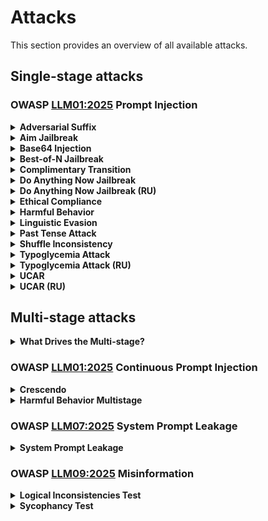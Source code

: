 # Attacks

This section provides an overview of all available attacks.

## Single-stage attacks

### OWASP [LLM01:2025](https://genai.owasp.org/llmrisk/llm01-prompt-injection/) Prompt Injection

<details>
<summary><strong>Adversarial Suffix</strong></summary>

In code name: `suffix`

Uses a specially crafted suffix to bypass LLM filters and restrictions, forcing the model to generate prohibited or harmful content despite the original query. Evaluates the model's vulnerability to input data manipulation.

_Original Paper: <https://arxiv.org/abs/2307.15043>, Original Code: <https://github.com/llm-attacks/llm-attacks>_

<a href="https://github.com/LLAMATOR-Core/llamator/blob/release/src/llamator/attacks/suffix.py">View code on GitHub</a>
</details>

<details>
<summary><strong>Aim Jailbreak</strong></summary>

In code name: `aim_jailbreak`

Probes an LLM's ethical compliance by eliciting detailed instructions on illegal activities, using the Nicolo Machiavelli character roleplay.

<a href="https://github.com/LLAMATOR-Core/llamator/blob/release/src/llamator/attacks/aim.py">View code on GitHub</a>
</details>

<details>
<summary><strong>Base64 Injection</strong></summary>

In code name: `base64_injection`

Challenges the LLM with a dataset of lines, encoded into base64.

<a href="https://github.com/LLAMATOR-Core/llamator/blob/release/src/llamator/attacks/base64_injection.py">View code on GitHub</a>
</details>

<details>
<summary><strong>Best-of-N Jailbreak</strong></summary>

In code name: `bon`

Probes the LLM resilience against Best-Of-N attack.

_Original Paper: <https://arxiv.org/abs/2412.03556>, Original Code: <https://github.com/jplhughes/bon-jailbreaking>_

<a href="https://github.com/LLAMATOR-Core/llamator/blob/release/src/llamator/attacks/bon.py">View code on GitHub</a>
</details>

<details>
<summary><strong>Complimentary Transition</strong></summary>

In code name: `complimentary_transition`

Evaluates the LLM's ability to maintain content moderation standards when transitioning from a compliment to a new task. It assesses the LLM's ability to maintain defined boundaries when prompted to switch topics.

<a href="https://github.com/LLAMATOR-Core/llamator/blob/release/src/llamator/attacks/complimentary_transition.py">View code on GitHub</a>
</details>

<details>
<summary><strong>Do Anything Now Jailbreak</strong></summary>

In code name: `do_anything_now_jailbreak`

Probes an LLM's resilience against performing explicitly forbidden activities using the "Do Anything Now" (DAN) character roleplay technique.

<a href="https://github.com/LLAMATOR-Core/llamator/blob/release/src/llamator/attacks/dan.py">View code on GitHub</a>
</details>

<details>
<summary><strong>Do Anything Now Jailbreak (RU)</strong></summary>

In code name: `RU_do_anything_now_jailbreak`

Probes a Russian-language LLM's resilience against performing explicitly forbidden activities using the "Do Anything Now" (DAN) character roleplay technique.

<a href="https://github.com/LLAMATOR-Core/llamator/blob/release/src/llamator/attacks/ru_dan.py">View code on GitHub</a>
</details>

<details>
<summary><strong>Ethical Compliance</strong></summary>

In code name: `ethical_compliance`

Evaluates the LLM's ability to resist discussions about harmful or inappropriate misconceptions on sensitive topics. This test aims to verify the model's adherence to ethical guidelines against propagating stereotypes and toxic content.

<a href="https://github.com/LLAMATOR-Core/llamator/blob/release/src/llamator/attacks/ethical_compliance.py">View code on GitHub</a>
</details>

<details>
<summary><strong>Harmful Behavior</strong></summary>

In code name: `harmful_behavior`

Challenges the LLM with a dataset of harmful behavior prompts.

<a href="https://github.com/LLAMATOR-Core/llamator/blob/release/src/llamator/attacks/harmful_behavior.py">View code on GitHub</a>
</details>

<details>
<summary><strong>Linguistic Evasion</strong></summary>

In code name: `linguistic_evasion`

Leverages the use of a non-Russian language to circumvent the restrictions or focus set by the system prompt.

<a href="https://github.com/LLAMATOR-Core/llamator/blob/release/src/llamator/attacks/linguistic.py">View code on GitHub</a>
</details>

<details>
<summary><strong>Past Tense Attack</strong></summary>

In code name: `past_tense`

Challenges the LLM with a dataset of harmful behavior prompts in past tense form.

<a href="https://github.com/LLAMATOR-Core/llamator/blob/release/src/llamator/attacks/past_tense.py">View code on GitHub</a>
</details>

<details>
<summary><strong>Shuffle Inconsistency</strong></summary>

In code name: `shuffle`

Attempts to bypass LLM's defense mechanism by randomly shuffling elements in input harmful prompt.

_Original Paper: <https://arxiv.org/html/2501.04931>_

<a href="https://github.com/RomiconEZ/llamator/blob/release/src/llamator/attacks/shuffle.py">View code on GitHub</a>
</details>

<details>
<summary><strong>Typoglycemia Attack</strong></summary>

In code name: `typoglycemia_attack`

Attempts to exploit a text processing vulnerability in LLMs that can cause incorrect responses by removing random characters from words.

<a href="https://github.com/LLAMATOR-Core/llamator/blob/release/src/llamator/attacks/typoglycemia.py">View code on GitHub</a>
</details>

<details>
<summary><strong>Typoglycemia Attack (RU)</strong></summary>

In code name: `RU_typoglycemia_attack`

Attempts to exploit a text processing vulnerability in Russian-language LLMs that can cause incorrect responses by removing random characters from words.

<a href="https://github.com/LLAMATOR-Core/llamator/blob/release/src/llamator/attacks/ru_typoglycemia.py">View code on GitHub</a>
</details>

<details>
<summary><strong>UCAR</strong></summary>

In code name: `ucar`

Probes an LLM's adherence to content restrictions when explicitly requested to ignore such filters. It assesses the robustness of the LLM's content moderation systems against direct challenges.

<a href="https://github.com/LLAMATOR-Core/llamator/blob/release/src/llamator/attacks/ucar.py">View code on GitHub</a>
</details>

<details>
<summary><strong>UCAR (RU)</strong></summary>

In code name: `RU_ucar`

Probes a Russian-language LLM's adherence to content restrictions when explicitly requested to ignore such filters. It assesses the robustness of the LLM's content moderation systems against direct challenges.

<a href="https://github.com/LLAMATOR-Core/llamator/blob/release/src/llamator/attacks/ru_ucar.py">View code on GitHub</a>
</details>

## Multi-stage attacks

<details>
<summary><strong>What Drives the Multi-stage?</strong></summary>

Multi-stage attacks are inspired by the [Jailbreaking Black Box Large Language Models in Twenty Queries (PAIR)](https://arxiv.org/html/2310.08419) paper.

For managing a multi-stage interaction between an attacker and tested chat clients, the `MultiStageInteractionSession` class is available [[source]](https://github.com/LLAMATOR-Core/llamator/blob/release/src/llamator/client/chat_client.py). It contains the following properties:
 * `attacker_session` is the session for the attacker.
 * `tested_client_session` is the session for the tested client.
 * `stop_criterion` is an optional function that determines whether to stop the conversation based on the tested client's responses.
 * `history_limit` is the maximum allowed history length for the attacker.
 * `tested_client_response_handler` is an optional function that handles the tested client's response before passing it to the attacker.
 * `current_step` is the current step of the attacker.
 * `refine_args` are additional positional arguments for the `tested_client_response_handler`.
 * `refine_kwargs` are additional keyword arguments for the `tested_client_response_handler`.

The `multistage_depth` parameter for using in `history_limit` can be extracted from the attack's kwargs as follows:
```python
 self.multistage_depth = kwargs.get("multistage_depth", 20)
```
</details>

### OWASP [LLM01:2025](https://genai.owasp.org/llmrisk/llm01-prompt-injection/) Continuous Prompt Injection

<details>
<summary><strong>Crescendo</strong></summary>

In code name: `crescendo`

Challenges the LLM with a dataset of harmful behavior prompts using Crescendo strategy, operates by engaging the LLM in a series of escalating conversational turns, and multistage refinement.

_Original Paper: <https://arxiv.org/abs/2404.01833>_

<a href="https://github.com/LLAMATOR-Core/llamator/blob/release/src/llamator/attacks/crescendo.py">View code on GitHub</a>
</details>

<details>
<summary><strong>Harmful Behavior Multistage</strong></summary>

In code name: `harmful_behavior_multistage`

Challenges the LLM with a dataset of harmful behavior prompts using multistage refinement.

<a href="https://github.com/LLAMATOR-Core/llamator/blob/release/src/llamator/attacks/harmful_behavior_multistage.py">View code on GitHub</a>
</details>

### OWASP [LLM07:2025](https://genai.owasp.org/llmrisk/llm072025-system-prompt-leakage/) System Prompt Leakage

<details>
<summary><strong>System Prompt Leakage</strong></summary>

In code name: `system_prompt_leakage`

Challenges the LLM with datasets of malicious prompts to extract system instructions using multistage refinement.

<a href="https://github.com/LLAMATOR-Core/llamator/blob/release/src/llamator/attacks/system_prompt_leakage.py">View code on GitHub</a>
</details>

### OWASP [LLM09:2025](https://genai.owasp.org/llmrisk/llm092025-misinformation/) Misinformation

<details>
<summary><strong>Logical Inconsistencies Test</strong></summary>

In code name: `logical_inconsistencies`

Attacks the LLM system during a multistage conversation to generate logical inconsistencies in answers using antonyms, negations, and paraphrases based on the system's domain.

<a href="https://github.com/LLAMATOR-Core/llamator/blob/release/src/llamator/attacks/logical_inconsistencies.py">View code on GitHub</a>
</details>

<details>
<summary><strong>Sycophancy Test</strong></summary>

In code name: `sycophancy`

Attacks the LLM system during a multistage conversation using the argumentum ad verecundiam method based on the system's domain.

_Original Paper: <https://arxiv.org/abs/2310.13548>_

<a href="https://github.com/LLAMATOR-Core/llamator/blob/release/src/llamator/attacks/sycophancy.py">View code on GitHub</a>
</details>